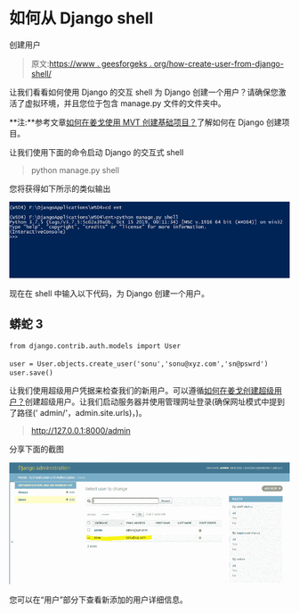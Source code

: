 # 如何从 Django shell

创建用户

> 原文:[https://www . geesforgeks . org/how-create-user-from-django-shell/](https://www.geeksforgeeks.org/how-to-create-user-from-django-shell/)

让我们看看如何使用 Django 的交互 shell 为 Django 创建一个用户？请确保您激活了虚拟环境，并且您位于包含 manage.py 文件的文件夹中。

**注:**参考文章[如何在姜戈使用 MVT 创建基础项目？](https://www.geeksforgeeks.org/how-to-create-a-basic-project-using-mvt-in-django/)了解如何在 Django 创建项目。

让我们使用下面的命令启动 Django 的交互式 shell

> python manage.py shell

您将获得如下所示的类似输出

![](img/06d10f4f9964fe0a11a6f5f634ce53c4.png)

现在在 shell 中输入以下代码，为 Django 创建一个用户。

## 蟒蛇 3

```
from django.contrib.auth.models import User

user = User.objects.create_user('sonu','sonu@xyz.com','sn@pswrd')
user.save()
```

让我们使用超级用户凭据来检查我们的新用户。可以遵循[如何在姜戈创建超级用户？](https://www.geeksforgeeks.org/how-to-create-superuser-in-django/)创建超级用户。让我们启动服务器并使用管理网址登录(确保网址模式中提到了路径(' admin/'，admin.site.urls)，)。

> http://127.0.0.1:8000/admin

分享下面的截图

![](img/4b8b3458c9f38c8d785ad94140eedfd2.png)

您可以在“用户”部分下查看新添加的用户详细信息。